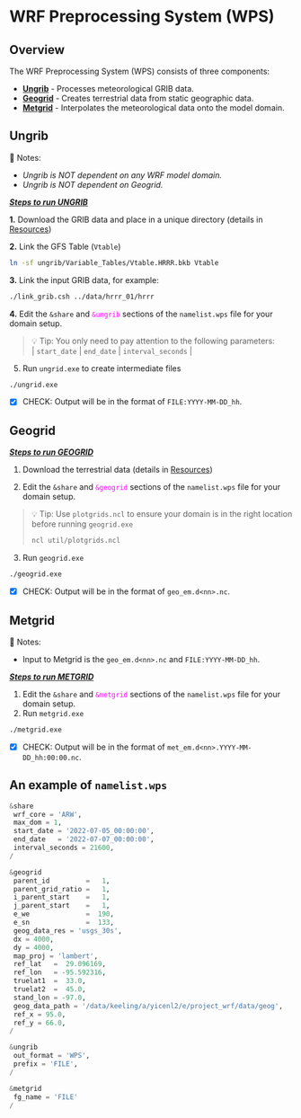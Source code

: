 # WRF Preprocessing System (WPS)

## Overview
The WRF Preprocessing System (WPS) consists of three components:

* [**Ungrib**](#ungrib) - Processes meteorological GRIB data.
* [**Geogrid**](#geogrid) - Creates terrestrial data from static geographic data.
* [**Metgrid**](#metgrid) - Interpolates the meteorological data onto the model domain.

## **Ungrib**
📌 Notes:
* _Ungrib is *NOT* dependent on any WRF model domain._
* _Ungrib is *NOT* dependent on Geogrid._

<ins> **_Steps to run UNGRIB_** </ins>

**1.** Download the GRIB data and place in a unique directory (details in [Resources](resources.md))

**2.** Link the GFS Table (`Vtable`)
```bash
ln -sf ungrib/Variable_Tables/Vtable.HRRR.bkb Vtable
```

**3.** Link the input GRIB data, for example:
```bash
./link_grib.csh ../data/hrrr_01/hrrr
```

**4.** Edit the `&share` and <span style="color: magenta;">`&ungrib`</span> sections of 
the `namelist.wps` file for your domain setup.
> 💡 Tip: You only need to pay attention to the following parameters:\
> | `start_date` | `end_date` | `interval_seconds` |

5. Run `ungrid.exe` to create intermediate files
```bash
./ungrid.exe
```

- [x] CHECK: Output will be in the format of `FILE:YYYY-MM-DD_hh`.

## **Geogrid** 

<ins> **_Steps to run GEOGRID_** </ins>

1. Download the terrestrial data (details in [Resources](resources.md))

2. Edit the `&share` and <span style="color: magenta;">`&geogrid`</span> sections 
of the `namelist.wps` file for your domain setup.
> 💡 Tip: Use `plotgrids.ncl` to ensure your domain is in the right location before running `geogrid.exe`
> ```bash
> ncl util/plotgrids.ncl 
> ```

3. Run `geogrid.exe`
```bash
./geogrid.exe
```

- [x] CHECK: Output will be in the format of `geo_em.d<nn>.nc`.


## **Metgrid** 
📌 Notes:
* Input to Metgrid is the `geo_em.d<nn>.nc` and `FILE:YYYY-MM-DD_hh`.

<ins> **_Steps to run METGRID_** </ins>

1. Edit the `&share` and <span style="color: magenta;">`&metgrid`</span> sections of 
the `namelist.wps` file for your domain setup.
2. Run `metgrid.exe`
```bash
./metgrid.exe
```

- [x] CHECK: Output will be in the format of `met_em.d<nn>.YYYY-MM-DD_hh:00:00.nc`.

## An example of `namelist.wps`
```python
&share
 wrf_core = 'ARW',
 max_dom = 1,
 start_date = '2022-07-05_00:00:00',
 end_date   = '2022-07-07_00:00:00',
 interval_seconds = 21600,
/

&geogrid
 parent_id         =   1,
 parent_grid_ratio =   1,
 i_parent_start    =   1,
 j_parent_start    =   1,
 e_we              =  190,
 e_sn              =  133,
 geog_data_res = 'usgs_30s',
 dx = 4000,
 dy = 4000,
 map_proj = 'lambert',
 ref_lat   =  29.096169,
 ref_lon   = -95.592316,
 truelat1  =  33.0,
 truelat2  =  45.0,
 stand_lon = -97.0,
 geog_data_path = '/data/keeling/a/yicenl2/e/project_wrf/data/geog',
 ref_x = 95.0,
 ref_y = 66.0,
/

&ungrib
 out_format = 'WPS',
 prefix = 'FILE',
/

&metgrid
 fg_name = 'FILE'
/
```